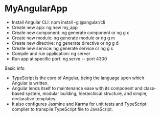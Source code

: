 # MyAngularApp

- Install Angular CLI: npm install -g @angular/cli
- Create new app: ng new my_app
- Create new component: ng generate component <component-name> or ng g c <component-name>
- Create new module: ng generate module <module-name> or ng g m <module-name>
- Create new directive: ng generate directive <directive-name> or ng g d <directive-name>
- Create new service: ng generate service <service-name> or ng g s <service-name>
- Compile and run application: ng server
- Run app at specific port: ng serve -- port 4300

Basic info
* TypeScript is the core of Angular, being the language upon which Angular
is written. 
* Angular lends itself to maintenance ease with its component and class-based
system, modular building, hierarchical structure, and simple, declarative
templates.
* It also configures Jasmine and Karma for unit tests and TypeScript complier to transpile
TypeScript file to JavaScript. 
